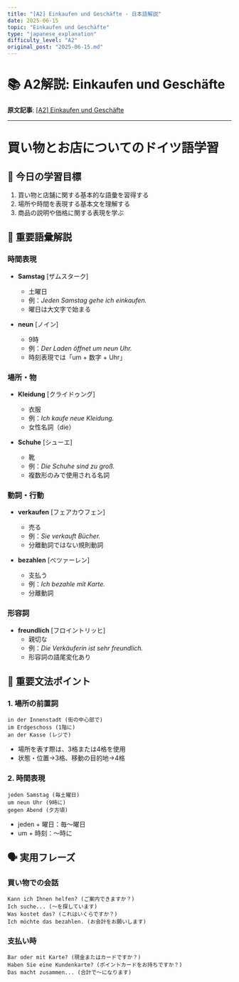 ```yaml
---
title: "[A2] Einkaufen und Geschäfte - 日本語解説"
date: 2025-06-15
topic: "Einkaufen und Geschäfte"
type: "japanese_explanation"
difficulty_level: "A2"
original_post: "2025-06-15.md"
---
```


# 📚 A2解説: Einkaufen und Geschäfte

**原文記事**: [[A2] Einkaufen und Geschäfte](2025-06-15-einkaufen-und-geschaefte)

---

# 買い物とお店についてのドイツ語学習

## 🎯 今日の学習目標
1. 買い物と店舗に関する基本的な語彙を習得する
2. 場所や時間を表現する基本文を理解する
3. 商品の説明や価格に関する表現を学ぶ

## 📖 重要語彙解説

### 時間表現
- **Samstag** [ザムスターク]
  - 土曜日
  - 例：*Jeden Samstag gehe ich einkaufen.*
  - 曜日は大文字で始まる

- **neun** [ノイン]
  - 9時
  - 例：*Der Laden öffnet um neun Uhr.*
  - 時刻表現では「um + 数字 + Uhr」

### 場所・物
- **Kleidung** [クライドゥング]
  - 衣服
  - 例：*Ich kaufe neue Kleidung.*
  - 女性名詞（die）

- **Schuhe** [シューエ]
  - 靴
  - 例：*Die Schuhe sind zu groß.*
  - 複数形のみで使用される名詞

### 動詞・行動
- **verkaufen** [フェアカウフェン]
  - 売る
  - 例：*Sie verkauft Bücher.*
  - 分離動詞ではない規則動詞

- **bezahlen** [ベツァーレン]
  - 支払う
  - 例：*Ich bezahle mit Karte.*
  - 分離動詞

### 形容詞
- **freundlich** [フロイントリッヒ]
  - 親切な
  - 例：*Die Verkäuferin ist sehr freundlich.*
  - 形容詞の語尾変化あり

## 📝 重要文法ポイント

### 1. 場所の前置詞
```
in der Innenstadt (街の中心部で)
im Erdgeschoss (1階に)
an der Kasse (レジで)
```
- 場所を表す際は、3格または4格を使用
- 状態・位置→3格、移動の目的地→4格

### 2. 時間表現
```
jeden Samstag (毎土曜日)
um neun Uhr (9時に)
gegen Abend (夕方頃)
```
- jeden + 曜日：毎〜曜日
- um + 時刻：〜時に

## 🗣️ 実用フレーズ

### 買い物での会話
```
Kann ich Ihnen helfen? (ご案内できますか？)
Ich suche... (〜を探しています)
Was kostet das? (これはいくらですか？)
Ich möchte das bezahlen. (お会計をお願いします)
```

### 支払い時
```
Bar oder mit Karte? (現金またはカードですか？)
Haben Sie eine Kundenkarte? (ポイントカードをお持ちですか？)
Das macht zusammen... (合計で〜になります)
```
